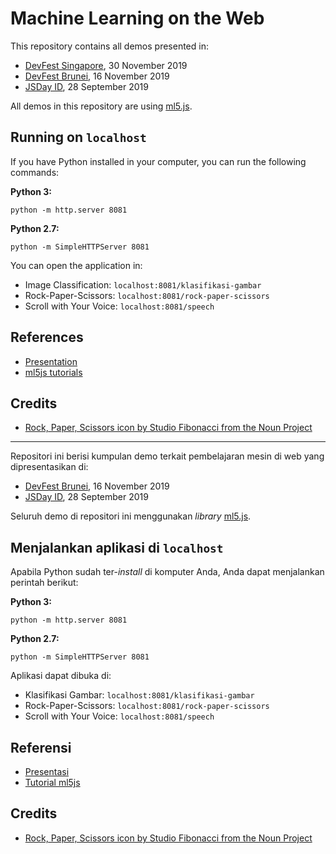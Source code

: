 # Machine Learning on the Web
This repository contains all demos presented in:
- [DevFest Singapore](https://events.withgoogle.com/devfest-singapore-2019/), 30 November 2019
- [DevFest Brunei](https://www.brunei.events/brunei/event/devfest-brunei-2019-2/), 16 November 2019
- [JSDay ID](https://jsday.id), 28 September 2019

All demos in this repository are using [ml5.js](https://ml5js.org/).

## Running on `localhost`
If you have Python installed in your computer, you can run the following commands:

**Python 3:**
```
python -m http.server 8081
```

**Python 2.7:**
```
python -m SimpleHTTPServer 8081
```

You can open the application in:
- Image Classification: `localhost:8081/klasifikasi-gambar`
- Rock-Paper-Scissors: `localhost:8081/rock-paper-scissors`
- Scroll with Your Voice: `localhost:8081/speech`

## References
- [Presentation](https://speakerdeck.com/galuhsahid/machine-learning-on-the-web)
- [ml5js tutorials](https://ml5js.org/getting-started/running-examples/)

## Credits
- [Rock, Paper, Scissors icon by Studio Fibonacci from the Noun Project](https://thenounproject.com/StudioFibonacci/)

----
Repositori ini berisi kumpulan demo terkait pembelajaran mesin di web yang dipresentasikan di:
- [DevFest Brunei](https://www.brunei.events/brunei/event/devfest-brunei-2019-2/), 16 November 2019
- [JSDay ID](https://jsday.id), 28 September 2019

Seluruh demo di repositori ini menggunakan *library* [ml5.js](https://ml5js.org/).

## Menjalankan aplikasi di `localhost`
Apabila Python sudah ter-*install* di komputer Anda, Anda dapat menjalankan perintah berikut:

**Python 3:**
```
python -m http.server 8081
```

**Python 2.7:**
```
python -m SimpleHTTPServer 8081
```

Aplikasi dapat dibuka di:
- Klasifikasi Gambar: `localhost:8081/klasifikasi-gambar`
- Rock-Paper-Scissors: `localhost:8081/rock-paper-scissors`
- Scroll with Your Voice: `localhost:8081/speech`

## Referensi
- [Presentasi](https://speakerdeck.com/galuhsahid/machine-learning-on-the-web)
- [Tutorial ml5js](https://ml5js.org/getting-started/running-examples/)

## Credits
- [Rock, Paper, Scissors icon by Studio Fibonacci from the Noun Project](https://thenounproject.com/StudioFibonacci/)
